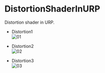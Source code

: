 # DistortionShaderInURP
Distortion shader in URP.

- Distortion1<br>
![01](https://user-images.githubusercontent.com/10098082/126549269-7f74da9d-2e99-4751-83df-97291f6d2687.gif)

- Distortion2<br>
![02](https://user-images.githubusercontent.com/10098082/126549298-0cfba8d8-fa52-408e-a267-c856d5980987.gif)

- Distortion3<br>
![03](https://user-images.githubusercontent.com/10098082/129892615-88a31d55-bf32-47d0-a42e-abb42ea14e4c.gif)

